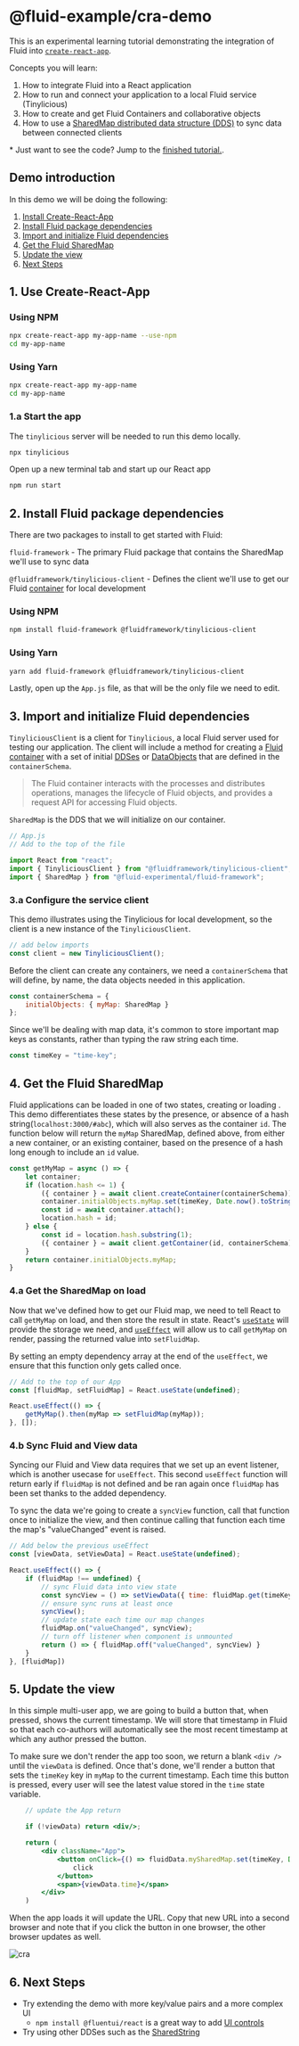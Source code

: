 # @fluid-example/cra-demo
This is an experimental learning tutorial demonstrating the integration of Fluid into [`create-react-app`](https://create-react-app.dev/).

Concepts you will learn:
1. How to integrate Fluid into a React application
2. How to run and connect your application to a local Fluid service (Tinylicious)
3. How to create and get Fluid Containers and collaborative objects
4. How to use a [SharedMap distributed data structure (DDS)](https://fluidframework.com/docs/apis/map/sharedmap/) to sync data between connected clients


\* Just want to see the code? Jump to the [finished tutorial.](./src/App.js).

## Demo introduction

In this demo we will be doing the following:

1. [Install Create-React-App](#cra)
2. [Install Fluid package dependencies](#install)
3. [Import and initialize Fluid dependencies](#import)
4. [Get the Fluid SharedMap](#init)
5. [Update the view](#view)
6. [Next Steps](#next)

## 1. <a style="position: relative; top: 20px" name="cra"></a> Use Create-React-App

### Using NPM
```bash
npx create-react-app my-app-name --use-npm
cd my-app-name
```

### Using Yarn
```bash
npx create-react-app my-app-name
cd my-app-name
```

### 1.a Start the app

The `tinylicious` server will be needed to run this demo locally.

```bash
npx tinylicious
```

Open up a new terminal tab and start up our React app

```bash
npm run start
```

## 2. <a style="position: relative; top: 20px" name="install"></a> Install Fluid package dependencies

There are two packages to install to get started with Fluid:

`fluid-framework` - The primary Fluid package that contains the SharedMap we'll use to sync data

`@fluidframework/tinylicious-client` - Defines the client we'll use to get our Fluid [container](https://fluidframework.com/docs/glossary/#container) for local development

### Using NPM
```bash
npm install fluid-framework @fluidframework/tinylicious-client
```

### Using Yarn
```bash
yarn add fluid-framework @fluidframework/tinylicious-client
```

Lastly, open up the `App.js` file, as that will be the only file we need to edit.

## 3. <a style="position: relative; top: 20px" name="import"></a> Import and initialize Fluid dependencies

`TinyliciousClient` is a client for `Tinylicious`, a local Fluid server used for testing our application. The client will include a method for creating a [Fluid container](https://fluidframework.com/docs/glossary/#container) with a set of initial [DDSes](https://fluidframework.com/docs/concepts/dds/) or [DataObjects](https://fluidframework.com/docs/glossary/#dataobject) that are defined in the `containerSchema`.

> The Fluid container interacts with the processes and distributes operations, manages the lifecycle of Fluid objects, and provides a request API for accessing Fluid objects.

`SharedMap` is the DDS that we will initialize on our container.

```js
// App.js
// Add to the top of the file

import React from "react";
import { TinyliciousClient } from "@fluidframework/tinylicious-client";
import { SharedMap } from "@fluid-experimental/fluid-framework";
```

### 3.a Configure the service client

This demo illustrates using the Tinylicious for local development, so the client is a new instance of the `TinyliciousClient`.

```js
// add below imports
const client = new TinyliciousClient();
```

Before the client can create any containers, we need a `containerSchema` that will define, by name, the data objects needed in this application.

```js
const containerSchema = {
    initialObjects: { myMap: SharedMap }
}; 
```

Since we'll be dealing with map data, it's common to store important map keys as constants, rather than typing the raw string each time.

```js
const timeKey = "time-key";
```

## 4. <a style="position: relative; top: 20px" name="init"></a> Get the Fluid SharedMap

Fluid applications can be loaded in one of two states, creating or loading . This demo differentiates these states by the presence, or absence of a hash string(`localhost:3000/#abc`), which will also serves as the container `id`. The function below will return the `myMap` SharedMap, defined above, from either a new container, or an existing container, based on the presence of a hash long enough to include an `id` value. 


```js
const getMyMap = async () => {
    let container;
    if (location.hash <= 1) {
        ({ container } = await client.createContainer(containerSchema));
        container.initialObjects.myMap.set(timeKey, Date.now().toString());
        const id = await container.attach();
        location.hash = id;
    } else {
        const id = location.hash.substring(1);
        ({ container } = await client.getContainer(id, containerSchema));
    }
    return container.initialObjects.myMap;
}
```


### 4.a Get the SharedMap on load

Now that we've defined how to get our Fluid map, we need to tell React to call `getMyMap` on load, and then store the result in state.
React's [`useState`](https://reactjs.org/docs/hooks-state.html) will provide the storage we need, and [`useEffect`](https://reactjs.org/docs/hooks-effect.html) will allow us to call `getMyMap` on render, passing the returned value into `setFluidMap`. 

By setting an empty dependency array at the end of the `useEffect`, we ensure that this function only gets called once.

```jsx
// Add to the top of our App
const [fluidMap, setFluidMap] = React.useState(undefined);

React.useEffect(() => {
    getMyMap().then(myMap => setFluidMap(myMap));
}, []);
```

### 4.b Sync Fluid and View data

Syncing our Fluid and View data requires that we set up an event listener, which is another usecase for `useEffect`. This second `useEffect` function will return early if `fluidMap` is not defined and be ran again once `fluidMap` has been set thanks to the added dependency.

To sync the data we're going to create a `syncView` function, call that function once to initialize the view, and then continue calling that function each time the map's "valueChanged" event is raised.



```jsx
// Add below the previous useEffect
const [viewData, setViewData] = React.useState(undefined);

React.useEffect(() => {
    if (fluidMap !== undefined) {
        // sync Fluid data into view state
        const syncView = () => setViewData({ time: fluidMap.get(timeKey) });
        // ensure sync runs at least once
        syncView();
        // update state each time our map changes
        fluidMap.on("valueChanged", syncView);
        // turn off listener when component is unmounted
        return () => { fluidMap.off("valueChanged", syncView) }
    }
}, [fluidMap])
```


## 5. <a style="position: relative; top: 20px" name="view"></a> Update the view

In this simple multi-user app, we are going to build a button that, when pressed, shows the current timestamp. We will store that timestamp in Fluid so that each co-authors will automatically see the most recent timestamp at which any author pressed the button.

To make sure we don't render the app too soon, we return a blank `<div />` until the `viewData` is defined. Once that's done, we'll render a button that sets the `timeKey` key in `myMap` to the current timestamp. Each time this button is pressed, every user will see the latest value stored in the `time` state variable.

```jsx
    // update the App return

    if (!viewData) return <div/>;

    return (
        <div className="App">
            <button onClick={() => fluidData.mySharedMap.set(timeKey, Date.now().toString())}>
                click
            </button>
            <span>{viewData.time}</span>
        </div>
    )
```

When the app loads it will update the URL. Copy that new URL into a second browser and note that if you click the button in one browser, the other browser updates as well.

![cra](https://user-images.githubusercontent.com/1434956/111496992-faf2dc00-86fd-11eb-815d-5cc539d8f3c8.gif)

## 6. <a style="position: relative; top: 20px" name="next"></a>  Next Steps

- Try extending the demo with more key/value pairs and a more complex UI
  - `npm install @fluentui/react` is a great way to add [UI controls](https://developer.microsoft.com/en-us/fluentui#/)
- Try using other DDSes such as the [SharedString](https://fluidframework.com/docs/apis/sequence/sharedstring/)
